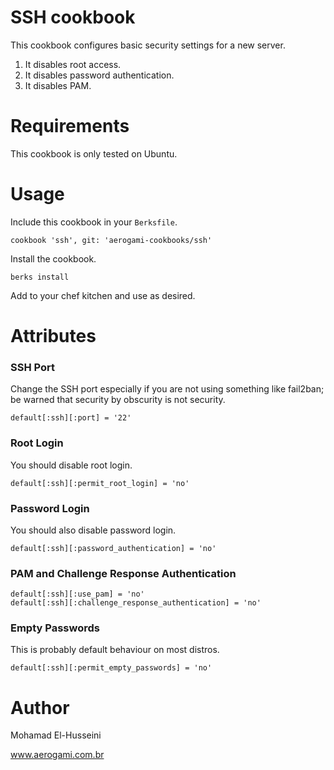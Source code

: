 # SSH cookbook

This cookbook configures basic security settings for a new server.

1. It disables root access.
2. It disables password authentication.
3. It disables PAM.

# Requirements

This cookbook is only tested on Ubuntu.

# Usage

Include this cookbook in your `Berksfile`.

````
cookbook 'ssh', git: 'aerogami-cookbooks/ssh'
````

Install the cookbook.

````
berks install
````

Add to your chef kitchen and use as desired.

# Attributes

### SSH Port
Change the SSH port especially if you are not using something like fail2ban; be warned that security by obscurity is not security.

````
default[:ssh][:port] = '22'
````

### Root Login
You should disable root login.

````
default[:ssh][:permit_root_login] = 'no'
````

### Password Login
You should also disable password login.

````
default[:ssh][:password_authentication] = 'no'
````

### PAM and Challenge Response Authentication

````
default[:ssh][:use_pam] = 'no'
default[:ssh][:challenge_response_authentication] = 'no'
````

### Empty Passwords
This is probably default behaviour on most distros.

````
default[:ssh][:permit_empty_passwords] = 'no'
````

# Author

Mohamad El-Husseini

www.aerogami.com.br
